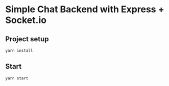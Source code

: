 # Simple Chat Backend with Express + Socket.io

## Project setup

```bash
yarn install
```

## Start

```bash
yarn start
```
